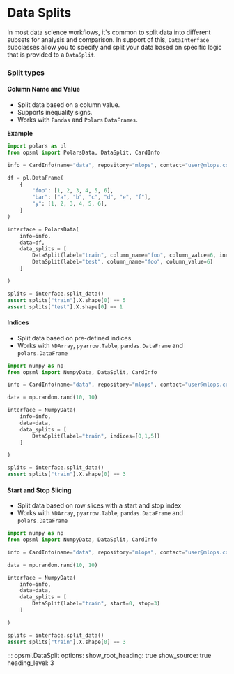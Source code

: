 # Data Splits

In most data science workflows, it's common to split data into different subsets for analysis and comparison. In support of this, `DataInterface` subclasses allow you to specify and split your data based on specific logic that is provided to a `DataSplit`.

### Split types

#### **Column Name and Value**

- Split data based on a column value. 
- Supports inequality signs. 
- Works with `Pandas` and `Polars` `DataFrames`.

**Example**

```python hl_lines="2  18-19"
import polars as pl
from opsml import PolarsData, DataSplit, CardInfo

info = CardInfo(name="data", repository="mlops", contact="user@mlops.com")

df = pl.DataFrame(
    {
        "foo": [1, 2, 3, 4, 5, 6],
        "bar": ["a", "b", "c", "d", "e", "f"],
        "y": [1, 2, 3, 4, 5, 6],
    }
)

interface = PolarsData(
    info=info,
    data=df,
    data_splits = [
        DataSplit(label="train", column_name="foo", column_value=6, inequality="<"),
        DataSplit(label="test", column_name="foo", column_value=6)
    ]

)

splits = interface.split_data()
assert splits["train"].X.shape[0] == 5
assert splits["test"].X.shape[0] == 1
```

#### **Indices**

- Split data based on pre-defined indices
- Works with `NDArray`, `pyarrow.Table`, `pandas.DataFrame` and `polars.DataFrame`


```python hl_lines="2  12"
import numpy as np
from opsml import NumpyData, DataSplit, CardInfo

info = CardInfo(name="data", repository="mlops", contact="user@mlops.com")

data = np.random.rand(10, 10)

interface = NumpyData(
    info=info,
    data=data,
    data_splits = [
        DataSplit(label="train", indices=[0,1,5])
    ]

)

splits = interface.split_data()
assert splits["train"].X.shape[0] == 3
```

#### **Start and Stop Slicing**

- Split data based on row slices with a start and stop index
- Works with `NDArray`, `pyarrow.Table`, `pandas.DataFrame` and `polars.DataFrame`


```python hl_lines="2  12"
import numpy as np
from opsml import NumpyData, DataSplit, CardInfo

info = CardInfo(name="data", repository="mlops", contact="user@mlops.com")

data = np.random.rand(10, 10)

interface = NumpyData(
    info=info,
    data=data,
    data_splits = [
        DataSplit(label="train", start=0, stop=3)
    ]

)

splits = interface.split_data()
assert splits["train"].X.shape[0] == 3
```

::: opsml.DataSplit
    options:
        show_root_heading: true
        show_source: true
        heading_level: 3